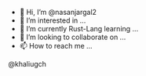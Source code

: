 - 👋 Hi, I’m @nasanjargal2
- 👀 I’m interested in ...
- 🌱 I’m currently Rust-Lang learning ...
- 💞️ I’m looking to collaborate on ...
- 📫 How to reach me ...

<!---
nasanjargal2/nasanjargal2 is a ✨ special ✨ repository because its `README.md` (this file) appears on your GitHub profile.
You can click the Preview link to take a look at your changes.
--->
@khaliugch
